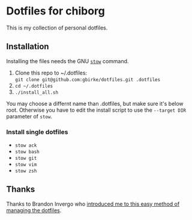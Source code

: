 # Dotfiles for chiborg

This is my collection of personal dotfiles.

## Installation

Installing the files needs the GNU [`stow`](http://www.gnu.org/software/stow/) command.

1. Clone this repo to ~/.dotfiles:  
  `git clone git@github.com:gbirke/dotfiles.git .dotfiles`
2. `cd ~/.dotfiles`
3. `./install_all.sh`

You may choose a differnt name than .dotfiles, but make sure it's below root. Otherwise you have to edit the install script to use the `--target DIR` parameter of `stow`.

### Install single dotfiles
- `stow ack`
- `stow bash`
- `stow git`
- `stow vim`
- `stow zsh`

## Thanks
Thanks to Brandon Invergo who [introduced me to this easy method of managing the dotfiles](http://brandon.invergo.net/news/2012-05-26-using-gnu-stow-to-manage-your-dotfiles.html?round=two).
